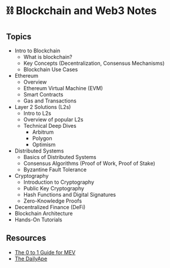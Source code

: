# ⛓️ Blockchain and Web3 Notes

## Topics

- Intro to Blockchain
  - What is blockchain?
  - Key Concepts (Decentralization, Consensus Mechanisms)
  - Blockchain Use Cases
- Ethereum
  - Overview
  - Ethereum Virtual Machine (EVM)
  - Smart Contracts
  - Gas and Transactions
- Layer 2 Solutions (L2s)
  - Intro to L2s
  - Overview of popular L2s
  - Technical Deep Dives
    - Arbitrum
    - Polygon
    - Optimism
- Distributed Systems
  - Basics of Distributed Systems
  - Consensus Algorithms (Proof of Work, Proof of Stake)
  - Byzantine Fault Tolerance
- Cryptography
  - Introduction to Cryptography
  - Public Key Cryptography
  - Hash Functions and Digital Signatures
  - Zero-Knowledge Proofs
- Decentralized Finance (DeFi)
- Blockchain Architecture
- Hands-On Tutorials

## Resources

- [The 0 to 1 Guide for MEV](https://calblockchain.mirror.xyz/c56CHOu-Wow_50qPp2Wlg0rhUvdz1HLbGSUWlB_KX9o)
- [The DailyApe](https://thedailyape.notion.site/The-Daily-Ape-c96c0b6727c0433a962e897ef43efb7e)
